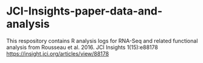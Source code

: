 # JCI-Insights-paper-data-and-analysis

This respository contains R analysis logs for RNA-Seq and related functional analysis from Rousseau et al. 2016. JCI Insights 1(15):e88178 https://insight.jci.org/articles/view/88178
